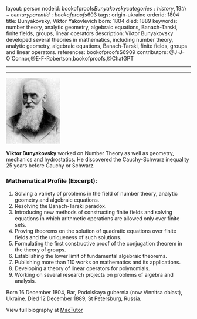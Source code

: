 layout: person
nodeid: bookofproofs$Bunyakovsky
categories: history,19th-century
parentid: bookofproofs$603
tags: origin-ukraine
orderid: 1804
title: Bunyakovsky, Viktor Yakovlevich
born: 1804
died: 1889
keywords: number theory, analytic geometry, algebraic equations, Banach-Tarski, finite fields, groups, linear operators
description: Viktor Bunyakovsky developed several theories in mathematics, including number theory, analytic geometry, algebraic equations, Banach-Tarski, finite fields, groups and linear operators.
references: bookofproofs$6909
contributors: @J-J-O'Connor,@E-F-Robertson,bookofproofs,@ChatGPT

---



---

![Bunyakovsky.jpg](https://github.com/bookofproofs/bookofproofs.github.io/blob/main/_sources/_assets/images/portraits/Bunyakovsky.jpg?raw=true)

**Viktor Bunyakovsky** worked on Number Theory as well as geometry, mechanics and hydrostatics. He discovered the Cauchy-Schwarz inequality 25 years before Cauchy or Schwarz.

### Mathematical Profile (Excerpt):
1. Solving a variety of problems in the field of number theory, analytic geometry and algebraic equations. 
2. Resolving the Banach-Tarski paradox.
3. Introducing new methods of constructing finite fields and solving equations in which arithmetic operations are allowed only over finite sets.
4. Proving theorems on the solution of quadratic equations over finite fields and the uniqueness of such solutions. 
5. Formulating the first constructive proof of the conjugation theorem in the theory of groups. 
6. Establishing the lower limit of fundamental algebraic theorems.
7. Publishing more than 110 works on mathematics and its applications. 
8. Developing a theory of linear operators for polynomials.
9. Working on several research projects on problems of algebra and analysis.

Born 16 December 1804, Bar, Podolskaya gubernia (now Vinnitsa oblast), Ukraine. Died 12 December 1889, St Petersburg, Russia.

View full biography at [MacTutor](https://mathshistory.st-andrews.ac.uk/Biographies/Bunyakovsky/)
